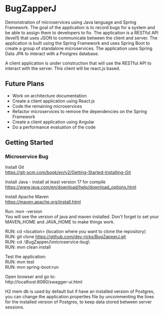 # BugZapperJ

Demonstration of microservices using Java language and Spring Framework. The goal of the application is to record bugs
for a system and be able to assign them to developers to fix. The application is a RESTful API (level1) that uses JSON
to communicate between the client and server. The application is built using the Spring Framework and uses Spring Boot
to create a group of standalone microservices. The application uses Spring Data JPA to interact with a Postgres
database.

A client application is under construction that will use the RESTful API to interact with the server. This client will
be react.js based.
## Future Plans
- Work on architecture documentation
- Create a client application using React.js
- Code the remaining microservices
- Refactor microservices to remove the dependencies on the Spring Framework
- Create a client application using Angular
- Do a performance evaluation of the code

## Getting Started
### Microservice Bug
Install Git<br/>
https://git-scm.com/book/en/v2/Getting-Started-Installing-Git<br/>

Install Java - install at least version 17 for compile<br/>
https://www.java.com/en/download/help/download_options.html<br/>

Install Apache Maven<br/>
https://maven.apache.org/install.html<br/>

Run: mvn -version<br/>
You will see the version of java and maven installed. Don't forget to set your MAVEN_HOME and JAVA_HOME to make things
work.<br/>

RUN: cd \<location\> (location where you want to clone the repository)<br/>
RUN: git clone https://github.com/dev-ricks/BugZapperJ.git<br/>
RUN: cd .\BugZapperJ\microservice-bug\ <br/>
RUN: mvn clean install<br/>

Test the application:<br/>
RUN: mvn test <br/>
RUN: mvn spring-boot:run<br/>

Open browser and go to:<br/>
http://localhost:8080/swagger-ui.html<br/>

H2 mem db is used by default but if have an installed version of Postgres, you can change the application.properties file by
uncommenting the lines for the installed version of Postgres, to keep data stored between server sessions. <br/>


